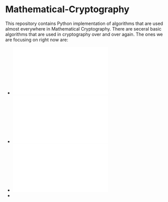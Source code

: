 # Mathematical-Cryptography

This repository contains Python implementation of algorithms that are used almost everywhere in Mathematical Cryptography. There are seceral basic algorithms that are used in cryptography over and over again. The ones we are focusing on right now are:
- ![Euclidean Algorithm](euclideanalgo.py) 
- ![Binary Euclidean Algorithm](bineuclid.py)
- ![Extended Euclidean Algorithm](eea.py)
- 
